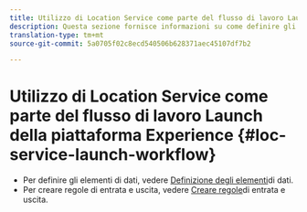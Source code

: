 ```yaml
---
title: Utilizzo di Location Service come parte del flusso di lavoro Launch della piattaforma Experience
description: Questa sezione fornisce informazioni su come definire gli elementi di dati e creare regole di entrata e uscita in Experience Platform Launch che possono essere utilizzate con Location Service.
translation-type: tm+mt
source-git-commit: 5a0705f02c8ecd540506b628371aec45107df7b2

---
```



# Utilizzo di Location Service come parte del flusso di lavoro Launch della piattaforma Experience {#loc-service-launch-workflow}

* Per definire gli elementi di dati, vedere [Definizione degli elementi](/help/use-places-launch-workflow/define-data-elements.md)di dati.
* Per creare regole di entrata e uscita, vedere [Creare regole](/help/use-places-launch-workflow/create-rule-places-property.md)di entrata e uscita.